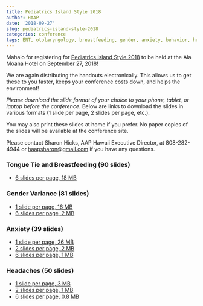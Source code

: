 ```yaml
---
title: Pediatrics Island Style 2018
author: HAAP
date: '2018-09-27'
slug: pediatrics-island-style-2018
categories: conference
tags: ENT, otolaryngology, breastfeeding, gender, anxiety, behavior, headache, neurology
---
```




Mahalo for registering for [Pediatrics Island Style 2018](https://aaphawaii.org/events/) to be held at the Ala Moana Hotel on September 27, 2018! 

We are again distributing the handouts electronically. This allows us to get these to you faster, keeps your conference costs down, and helps the environment!

<em>Please download the slide format of your choice to your phone, tablet, or laptop before the conference.</em> Below are links to download the slides in various formats (1 slide per page, 2 slides per page, etc.). 

You may also print these slides at home if you prefer. No  paper copies of the slides will be available at the conference site. 

Please contact Sharon Hicks, AAP Hawaii Executive Director, at 808-282-4944 or [haapsharon@gmail.com](mailto:haapsharon@gmail.com) if you have any questions.


### Tongue Tie and Breastfeeding (90 slides)
* [6 slides per page, 18 MB](/pdfs/tt.pdf)

### Gender Variance (81 slides)
* [1 slide per page, 16 MB](/pdfs/gender1.pdf)
* [6 slides per page, 2 MB](/pdfs/gender6.pdf)

### Anxiety (39 slides)
* [1 slide per page, 26 MB](/pdfs/anxiety1.pdf)
* [2 slides per page, 2 MB](/pdfs/anxiety2.pdf)
* [6 slides per page, 1 MB](/pdfs/anxiety6.pdf)

### Headaches (50 slides)
* [1 slide per page, 3 MB](/pdfs/headache1.pdf)
* [2 slides per page, 1 MB](/pdfs/headache2.pdf)
* [6 slides per page, 0.8 MB](/pdfs/headache6.pdf)